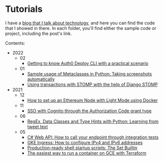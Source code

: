 # Tutorials

I have a [blog that I talk about technology](https://www.willianantunes.com/), and here you can find the code that I showed in there. In each folder, you'll find either the sample code or project, including the post's link.

Contents:

- 2022
  - 02
    - [Getting to know Auth0 Deploy CLI with a practical scenario](./2022/02/getting-to-know-auth0-deploy-cli)
  - 01
    - [Sample usage of Metaclasses in Python: Taking screenshots automatically](./2022/01/python-metaclasses)
    - [Using transactions with STOMP with the help of Django STOMP](./2022/01/transactions-with-django-stomp)
- 2021
  - 12
    - [How to set up an Ethereum Node with Light Mode using Docker](./2021/12/how-to-set-up-ethereum-node-using-docker)
  - 11
    - [SSO with Cognito through the Authorization Code grant type](./2021/11/sso-cognito-authorization-code-grant-type)
  - 06
    - [RegEx, Data Classes and Type Hints with Python: Learning from tweet text](./2021/06/regex-dataclasses-with-python-learning-from-tweet-text)
  - 05
    - [C# Web API: How to call your endpoint through integration tests](./2021/05/c-sharp-web-api-how-to-endpoint-it)
    - [GKE Ingress: How to configure IPv4 and IPv6 addresses](./2021/05/ingress-ipv4-ipv6)
    - [Production-ready shell startup scripts: The Set Builtin](./2021/05/the-set-builtin)
    - [The easiest way to run a container on GCE with Terraform](./2021/05/gce-container-terraform)

